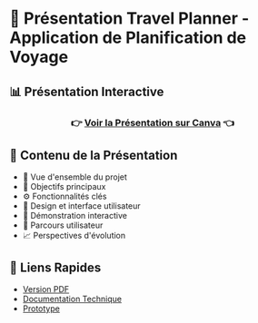 # 🎯 Présentation Travel Planner - Application de Planification de Voyage

## 📊 Présentation Interactive

<div align="center">

### 👉 [Voir la Présentation sur Canva](https://www.canva.com/design/DAGhC7H6_ws/4ACVHIbgLk_GIHxK0lCXsw/edit?utm_content=DAGhC7H6_ws&utm_campaign=designshare&utm_medium=link2&utm_source=sharebutton) 👈

</div>

## 📑 Contenu de la Présentation

- 🌟 Vue d'ensemble du projet
- 🎯 Objectifs principaux
- ⚙️ Fonctionnalités clés
- 🎨 Design et interface utilisateur
- 📱 Démonstration interactive
- 🔄 Parcours utilisateur
- 📈 Perspectives d'évolution

## 🔗 Liens Rapides

- [Version PDF](lien-vers-pdf)
- [Documentation Technique](lien-vers-doc)
- [Prototype](lien-vers-prototype)